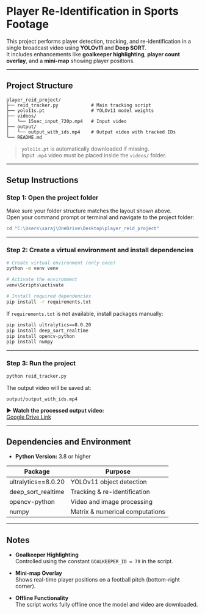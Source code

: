 # Player Re-Identification in Sports Footage

This project performs player detection, tracking, and re-identification in a single broadcast video using **YOLOv11** and **Deep SORT**.  
It includes enhancements like **goalkeeper highlighting**, **player count overlay**, and a **mini-map** showing player positions.

---

##  Project Structure

```
player_reid_project/
├── reid_tracker.py            # Main tracking script
├── yolo11s.pt                 # YOLOv11 model weights
├── videos/
│   └── 15sec_input_720p.mp4   # Input video
├── output/
│   └── output_with_ids.mp4    # Output video with tracked IDs
└── README.md
```

> `yolo11s.pt` is automatically downloaded if missing.  
> Input `.mp4` video must be placed inside the `videos/` folder.

---

##  Setup Instructions

### Step 1: Open the project folder

Make sure your folder structure matches the layout shown above.  
Open your command prompt or terminal and navigate to the project folder:

```bash
cd "C:\Users\saraj\OneDrive\Desktop\player_reid_project"
```

---

### Step 2: Create a virtual environment and install dependencies

```bash
# Create virtual environment (only once)
python -m venv venv

# Activate the environment
venv\Scripts\activate

# Install required dependencies
pip install -r requirements.txt
```

If `requirements.txt` is not available, install packages manually:

```bash
pip install ultralytics==8.0.20
pip install deep_sort_realtime
pip install opencv-python
pip install numpy
```

---

### Step 3: Run the project

```bash
python reid_tracker.py
```

The output video will be saved at:

```
output/output_with_ids.mp4
```

▶️ **Watch the processed output video:**  
[Google Drive Link]( https://drive.google.com/file/d/1zzPVAhVy7-cfqiU__8NwRQRoW5U8HZTO/view?usp=sharing)

---

##  Dependencies and Environment

- **Python Version:** 3.8 or higher

| Package              | Purpose                         |
|----------------------|----------------------------------|
| ultralytics==8.0.20  | YOLOv11 object detection         |
| deep_sort_realtime   | Tracking & re-identification     |
| opencv-python        | Video and image processing       |
| numpy                | Matrix & numerical computations  |

---

##  Notes

- **Goalkeeper Highlighting**  
  Controlled using the constant `GOALKEEPER_ID = 79` in the script.

- **Mini-map Overlay**  
  Shows real-time player positions on a football pitch (bottom-right corner).

- **Offline Functionality**  
  The script works fully offline once the model and video are downloaded.
